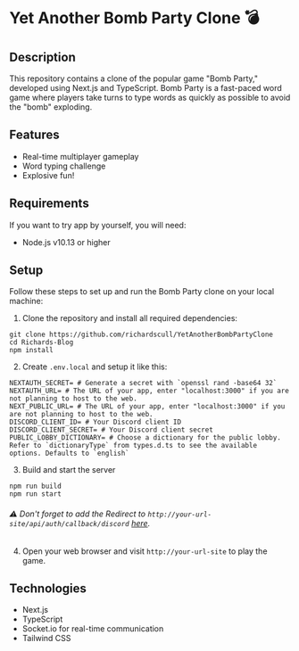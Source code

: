 # Yet Another Bomb Party Clone 💣

## Description

This repository contains a clone of the popular game "Bomb Party," developed using Next.js and TypeScript. Bomb Party is a fast-paced word game where players take turns to type words as quickly as possible to avoid the "bomb" exploding.

## Features

- Real-time multiplayer gameplay
- Word typing challenge
- Explosive fun!

## Requirements

If you want to try app by yourself, you will need:

- Node.js v10.13 or higher

## Setup

Follow these steps to set up and run the Bomb Party clone on your local machine:

1. Clone the repository and install all required dependencies:

```shell
git clone https://github.com/richardscull/YetAnotherBombPartyClone
cd Richards-Blog
npm install
```

2. Create `.env.local` and setup it like this:

```env
NEXTAUTH_SECRET= # Generate a secret with `openssl rand -base64 32`
NEXTAUTH_URL= # The URL of your app, enter "localhost:3000" if you are not planning to host to the web.
NEXT_PUBLIC_URL= # The URL of your app, enter "localhost:3000" if you are not planning to host to the web.
DISCORD_CLIENT_ID= # Your Discord client ID
DISCORD_CLIENT_SECRET= # Your Discord client secret
PUBLIC_LOBBY_DICTIONARY= # Choose a dictionary for the public lobby. Refer to `dictionaryType` from types.d.ts to see the available options. Defaults to `english`
```

3. Build and start the server

```shell
npm run build
npm run start
```

###### ⚠️ Don't forget to add the Redirect to `http://your-url-site/api/auth/callback/discord` [here](https://discord.com/developers/applications).

4. Open your web browser and visit `http://your-url-site` to play the game.

## Technologies

- Next.js
- TypeScript
- Socket.io for real-time communication
- Tailwind CSS
